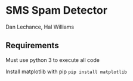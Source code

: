# SMS Spam Detector
Dan Lechance, Hal Williams 

## Requirements
Must use python 3 to execute all code 

Install matplotlib with pip 
``` pip install matplotlib ```